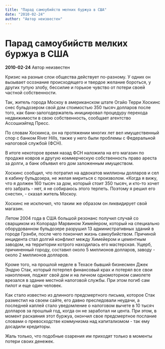 ```yaml
---
title: "Парад самоубийств мелких буржуа в США"
date: "2010-02-24"
author: "Автор неизвестен"
---
```


# Парад самоубийств мелких буржуа в США

**2010-02-24** Автор неизвестен

Кризис на разные слои общества действует по-разному. У одних он вызывает осознание происходящего и твердое желание бороться, у других тупую злобу, бессилие и горькое чувство от потери своей частной собственности.

Так, житель города Москоу в американском штате Огайо Терри Хоскинс снес бульдозером свой дом стоимостью 350 тысяч долларов после того, как банк-залогодержатель инициировал процедуру перехода недвижимости в свою собственность, сообщает агентство Ассошиэйтед Пресс.

По словам Хоскинса, он на протяжении многих лет вел имущественный спор с банком River Hills, также у него были проблемы с Федеральной налоговой службой (ФСН).

В итоге некоторое время назад ФСН наложила на его магазин по продаже ковров и другую коммерческую собственность право ареста за долги, а банк объявил его дом заложенным имуществом.

Хоскинс сообщил, что потратил на адвокатов миллионы долларов и сел в кабину бульдозера, не желая мириться с произволом. «Когда я вижу, что я должен 160 тысяч за дом, который стоит 350 тысяч, и кто-то хочет его забрать - нет, я не собираюсь этого терпеть. Поэтому я решил его снести», - сказал житель Москоу.

Хоскинс не исключил, что таким же образом он ликвидирует свой магазин.

Летом 2004 года в США большой резонанс получил случай со сварщиком из Колорадо Марвином Химейером, который на специально оборудованном бульдозере разрушил 13 административных зданий в городе Грэнби, после чего покончил жизнь самоубийством. Причиной инцидента стал долгий конфликт между Химейером и цементным заводом, на территории котрого находилась его мастерская. Ущерб, причиненный городу, составил около 5 миллионов долларов, заводу - около 2 миллионов долларов.

Кроме того, на прошлой неделе в Техасе бывший бизнесмен Джек Эндрю Стак, который потерпел финансовый крах и потерял все свои накопления, поджег свой дом и на личном одномоторном самолете врезался в здание местной налоговой службы. При этом погиб сам пилот и еще один человек.

Как стало известно из длинного предсмертного письма, которое Стак разместил на своем сайте, его давно преследовали неудачи, а последней каплей стало уведомление о налоговом вычете в 10 тысяч долларов за прошлый год, когда он не заработал ни цента. При этом, в момент раскаяния этот буржуа, окончил свое предсмертное послание словами о превосходстве коммунизма над капитализмом - так ему досадили кредиторы.

Жаль только, что подобные озарения им приходят только в моменты потери своих денежек.